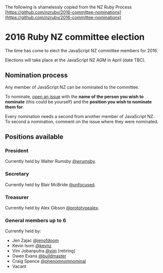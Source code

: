 The following is shamelessly copied from the NZ Ruby Process [https://github.com/nzruby/2016-committee-nominations](https://github.com/nzruby/2016-committee-nominations)
# 2016 Ruby NZ committee election

The time has come to elect the JavaScript NZ committee members for 2016. 

Elections will take place at the JavaScript NZ AGM in April (date TBC).

## Nomination process

Any member of JavaScript NZ can be nominated to the committee.

To nominate, [open an issue](https://github.com/JavaScript-NZ/committee-election/issues/new) with the **name of the person you wish to nominate** (this could be yourself) and the **position you wish to nominate them for**. 

Every nomination needs a second from another member of JavaScript NZ. To second a nomination, comment on the issue where they were nominated. 

### 

## Positions available

### President

Currently held by Walter Rumsby [@wrumsby](https://github.com/wrumsby).

### Secretary

Currently held by Blair McBride [@unfocused](https://github.com/unfocused).

### Treasurer

Currently held by Alex Gibson [@prototypealex](https://github.com/prototypealex).

### General members up to 6

Currently held by:
  - Jen Zajac [@jenofdoom](https://github.com/jenofdoom)
  - Kevin Isom [@kevnz](https://github.com/kevnz)
  - Vim Jobanputra [@vim](https://github.com/vim) [retiring]
  - Owen Evans [@buildmaster](https://github.com/buildmaster)
  - Craig Spence [@phenomnomnominal](https://github.com/phenomnomnominal)
  - Vacant
 

